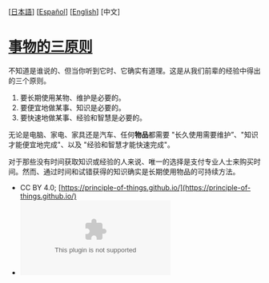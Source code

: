 [[日本語](ja.md)] [[Español](es.md)] [[English](en.md)] [中文]

# [事物的三原则](https://principle-of-things.github.io/)

不知道是谁说的、但当你听到它时、它确实有道理。这是从我们前辈的经验中得出的三个原则。

1. 要长期使用某物、维护是必要的。
2. 要便宜地做某事、知识是必要的。
3. 要快速地做某事、经验和智慧是必要的。

无论是电脑、家电、家具还是汽车、任何**物品**都需要 "长久使用需要维护”、"知识才能便宜地完成"、以及 "经验和智慧才能快速完成"。

对于那些没有时间获取知识或经验的人来说、唯一的选择是支付专业人士来购买时间。然而、通过时间和试错获得的知识确实是长期使用物品的可持续方法。

- CC BY 4.0; [https://principle-of-things.github.io/](https://principle-of-things.github.io/)
- [![GitHub Repo stars](https://img.shields.io/github/stars/principle-of-things/principle-of-things.github.com)](https://github.com/principle-of-things/principle-of-things.github.com)
